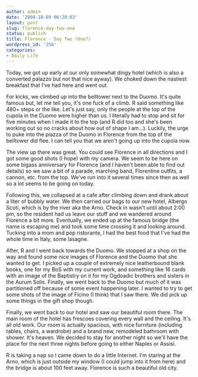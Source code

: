 ```yaml
---
author: admin
date: '2004-10-09 06:20:03'
layout: post
slug: florence-day-two-one
status: publish
title: Florence - Day Two (One?)
wordpress_id: '256'
categories:
- Daily Life
---
```

Today, we got up early at our only somewhat dingy hotel (which is also a converted palazzo but not that nice ayway). We choked down the nastiest breakfast that I've had here and went out.

For kicks, we climbed up into the belltower next to the Duomo. It's quite famous but, let me tell you, it's one fuck of a climb. R said something like 480+ steps or the like. Let's just say, only the people at the top of the cupola in the Duomo were higher than us. I literally had to stop and sit for five minutes when I made it to the top (and R did too and she's been working out so no cracks about how out of shape I am...). Luckily, the urge to puke into the piazza of the Duomo in Florence from the top of the belltower did flee. I can tell you that we aren't going up into the cupola now.

The view up there was great. You could see Florence in all directions and I got some good shots (I hope) with my camera. We seem to be here on some bigass anniversary for Florence (and I haven't been able to find out details) so we saw a bit of a parade, marching band, Florentine outfits, a cannon, etc. from the top. We've run into it several times since then as well so a lot seems to be going on today.

Following this, we collapsed at a cafe after climbing down and drank about a liter of bubbly water. We then carried our bags to our new hotel, Albergo Scoti, which is by the river aka the Arno. Check in wasn't until about 2:00 pm, so the resident had us leave our stuff and we wandered around Florence a bit more. Eventually, we ended up at the famous bridge (the name is escaping me) and took some time crossing it and looking around. Tucking into a mom and pop ristorante, I had the best food that I've had the whole time in Italy, some lasagne. 

After, R and I went back towards the Duomo. We stopped at a shop on the way and found some nice images of Florence and the Duomo that she wanted to get. I picked up a couple of extremely nice leatherbound blank books, one for my BoS with my current work, and something like 16 cards with an image of the Baptistry on it for my Ogdoadic brothers and sisters in the Aurum Solis. Finally, we went back to the Duomo but much of it was partitioned off because of some event happening later. I wanted to try to get some shots of the image of Ficino (I think) that I saw there. We did pick up some things in the gift shop though.

Finally, we went back to our hotel and saw our beautiful room there. The main room of the hotel has frescoes covering every wall and the ceiling. It's all old work. Our room is actually spacious, with nice furniture (including tables, chairs, a wardrobe) and a brand new, remodeled bathroom with shower. It's heaven. We decided to stay for another night so we'll have the place for the next three nights before going to either Naples or Assisi. 

R is taking a nap so I came down to do a little Internet. I'm staring at the Arno, which is just outside my window (I could jump into it from here) and the bridge is about 100 feet away. Florence is such a beautiful old city.
